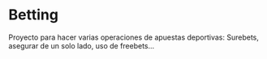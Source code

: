 # Betting
Proyecto para hacer varias operaciones de apuestas deportivas: Surebets, asegurar de un solo lado, uso de freebets...
